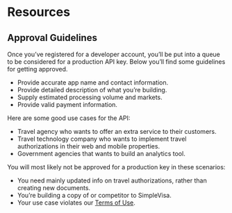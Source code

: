 # Resources

## Approval Guidelines

Once you’ve registered for a developer account, you’ll be put into a queue to be considered for a production API key. Below you’ll find some guidelines for getting approved.

* Provide accurate app name and contact information.
* Provide detailed description of what you’re building.
* Supply estimated processing volume and markets.
* Provide valid payment information.

Here are some good use cases for the API:

* Travel agency who wants to offer an extra service to their customers.
* Travel technology company who wants to implement travel authorizations in their web and mobile properties.
* Government agencies that wants to build an analytics tool.

You will most likely not be approved for a production key in these scenarios:

* You need mainly updated info on travel authorizations, rather than creating new documents.
* You’re building a copy of or competitor to SimpleVisa.
* Your use case violates our [Terms of Use](#).
